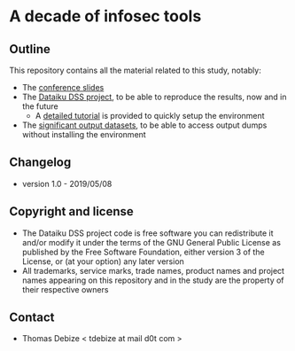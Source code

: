 A decade of infosec tools
=========================

Outline
-------
This repository contains all the material related to this study, notably:
* The [conference slides](./Slides)
* The [Dataiku DSS project](./Dataiku%20DSS%20project), to be able to reproduce the results, now and in the future
  * A [detailed tutorial](./Dataiku%20DSS%20tutorial) is provided to quickly setup the environment
* The [significant output datasets](./Datasets%20exports), to be able to access output dumps without installing the environment


Changelog
---------
* version 1.0 - 2019/05/08


Copyright and license
---------------------
* The Dataiku DSS project code is free software you can redistribute it and/or modify it under the terms of the GNU General Public License as published by the Free Software Foundation, either version 3 of the License, or (at your option) any later version
* All trademarks, service marks, trade names, product names and project names appearing on this repository and in the study are the property of their respective owners


Contact
-------
* Thomas Debize < tdebize at mail d0t com >